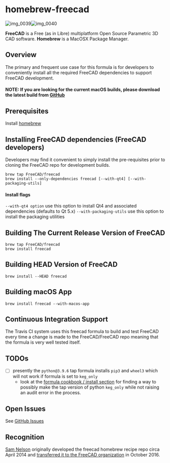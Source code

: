 # homebrew-freecad

![img_0039][img1]![img_0040][img2]

**FreeCAD** is a Free (as in Libre) multiplatform Open Source Parametric 3D CAD software.
**Homebrew** is a MacOSX Package Manager.

[img1]: <https://cloud.githubusercontent.com/assets/4140247/26723866/91e6a282-4764-11e7-9e3b-b8eb4fdc03f1.PNG>
[img2]: <https://cloud.githubusercontent.com/assets/4140247/26723951/f96fd95a-4764-11e7-96eb-4889cab6d246.PNG>

## Overview

The primary and frequent use case for this formula is for developers to conveniently install all the required FreeCAD dependencies to support FreeCAD development.

#### NOTE: If you are looking for the current macOS builds, please download the latest build from [GitHub](https://github.com/FreeCAD/FreeCAD/releases)

## Prerequisites

Install [homebrew](http://brew.sh)

## Installing FreeCAD dependencies (FreeCAD developers)

Developers may find it convenient to simply install the pre-requisites prior to cloning the FreeCAD repo for development builds.

```
brew tap FreeCAD/freecad
brew install --only-dependencies freecad [--with-qt4] [--with-packaging-utils]
```

#### Install flags

`--with-qt4 option` use this option to install Qt4 and associated dependencies (defaults to Qt 5.x)
`--with-packaging-utils` use this option to install the packaging utilities

## Building The Current Release Version of FreeCAD

```
brew tap FreeCAD/freecad
brew install freecad
```

## Building HEAD Version of FreeCAD

```
brew install --HEAD freecad
```

## Building macOS App

```
brew install freecad --with-macos-app
```

## Continuous Integration Support

The Travis CI system uses this freecad formula to build and test FreeCAD every time
a change is made to the FreeCAD/FreeCAD repo meaning that the formula is very well
tested itself.

## TODOs

- [ ] presently the `python@3.9.6` tap formula installs `pip3` and `wheel3` which will not work if formula is set to `keg_only`
    - look at the [formula cookbook / install section][1] for finding a way to possibly make the tap version of python `keg_only` while not raising an audit error in the process.

[1]: <https://docs.brew.sh/Formula-Cookbook#bininstall-foo>

## Open Issues

See [GitHub Issues][ghi]

[ghi]: <https://github.com/FreeCAD/homebrew-freecad/issues>

## Recognition

[Sam Nelson](https://github.com/sanelson) originally developed the freecad homebrew recipe repo circa April 2014 
and [transferred it to the FreeCAD organization](https://github.com/FreeCAD/homebrew-freecad/issues/20) in October 2016.
